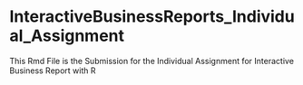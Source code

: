 # InteractiveBusinessReports_Individual_Assignment
This Rmd File is the Submission for the Individual Assignment for Interactive Business Report with R
